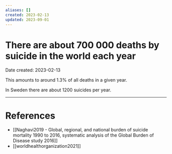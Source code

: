 ```yaml
---
aliases: []
created: 2023-02-13
updated: 2023-09-01
---
```


# There are about 700 000 deaths by suicide in the world each year
Date created: 2023-02-13

This amounts to around 1.3% of all deaths in a given year.

In Sweden there are about 1200 suicides per year.

---
# References
* [[Naghavi2019 - Global, regional, and national burden of suicide mortality 1990 to 2016, systematic analysis of the Global Burden of Disease study 2016]]
* [[worldhealthorganization2021]]